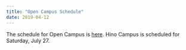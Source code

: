 ```yaml
---
title: "Open Campus Schedule"
date: 2019-04-12
---
```

The schedule for Open Campus is <a href="admission.html#open_c">here</a>. Hino Campus is scheduled for Saturday, July 27.
